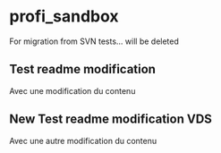 # profi_sandbox
For migration from SVN tests... will be deleted

## Test readme modification

Avec une modification du contenu


## New Test readme modification VDS

Avec une autre modification du contenu
